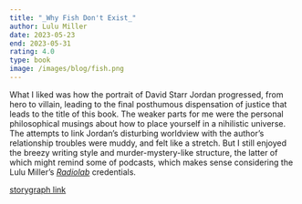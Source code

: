 ```yaml
---
title: "_Why Fish Don't Exist_"
author: Lulu Miller
date: 2023-05-23
end: 2023-05-31
rating: 4.0
type: book
image: /images/blog/fish.png
---
```


What I liked was how the portrait of David Starr Jordan progressed, from hero to villain, leading to the final posthumous dispensation of justice that leads to the title of this book. The weaker parts for me were the personal philosophical musings about how to place yourself in a nihilistic universe. The attempts to link Jordan’s disturbing worldview with the author’s relationship troubles were muddy, and felt like a stretch. But I still enjoyed the breezy writing style and murder-mystery-like structure, the latter of which might remind some of podcasts, which makes sense considering the Lulu Miller’s [_Radiolab_][1] credentials.

[storygraph link][2]

[1]:	https://www.radiolab.org/
[2]:	https://app.thestorygraph.com/books/dd49b326-93cc-4a8f-8533-e1192b954e39